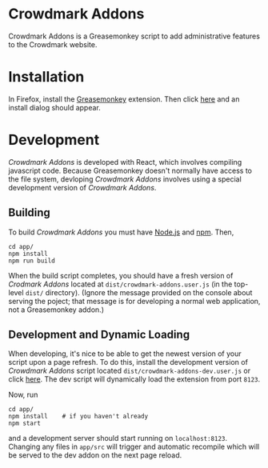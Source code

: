 # Crowdmark Addons

Crowdmark Addons is a Greasemonkey script to add administrative 
features to the Crowdmark website.

# Installation

In Firefox, install the [Greasemonkey](https://addons.mozilla.org/en-CA/firefox/addon/greasemonkey/) extension. 
Then click [here](https://github.com/siefkenj/crowdmark-addons/raw/master/dist/crowdmark-addons.user.js)
and an install dialog should appear.

# Development

*Crowdmark Addons* is developed with React, which involves compiling javascript code. Because
Greasemonkey doesn't normally have access to the file system, devloping *Crowdmark Addons* involves
using a special development version of *Crowdmark Addons*.

## Building

To build *Crowdmark Addons* you must have [Node.js](https://nodejs.org/en/download/) and [npm](https://docs.npmjs.com/downloading-and-installing-node-js-and-npm).
Then,

```
cd app/
npm install
npm run build
```

When the build script completes, you should have a fresh version of *Crodmark Addons* located at `dist/crowdmark-addons.user.js`
(in the top-level `dist/` directory). (Ignore the message provided on the console about serving the poject; that message is for
developing a normal web application, not a Greasemonkey addon.)

## Development and Dynamic Loading

When developing, it's nice to be able to get the newest version of your script upon a page
refresh. To do this, install the development version of *Crowdmark Addons* script located
`dist/crowdmark-addons-dev.user.js` or click [here](https://github.com/siefkenj/crowdmark-addons/raw/master/dist/crowdmark-addons-dev.user.js).
The dev script will dynamically load the extension from port `8123`.

Now, run

```
cd app/
npm install    # if you haven't already
npm start
```

and a development server should start running on `localhost:8123`. Changing any files in `app/src` will trigger
and automatic recompile which will be served to the dev addon on the next page reload.
